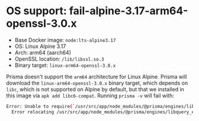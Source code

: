 # OS support: fail-alpine-3.17-arm64-openssl-3.0.x

- Base Docker image: `node:lts-alpine3.17`
- OS: Linux Alpine 3.17
- Arch: arm64 (aarch64)
- OpenSSL location: `/lib/libssl.so.3`
- Binary target: `linux-arm64-openssl-3.0.x`

Prisma doesn't support the `arm64` architecture for Linux Alpine.
Prisma will download the `linux-arm64-openssl-3.0.x` binary target, which depends on `libc`, which is not supported on Alpine by default, but that we installed in this image via `apk add libc6-compat`.
Running `prisma -v` will fail with:

```sh
Error: Unable to require(`/usr/src/app/node_modules/@prisma/engines/libquery_engine-linux-arm64-openssl-3.0.x.so.node`)
  Error relocating /usr/src/app/node_modules/@prisma/engines/libquery_engine-linux-arm64-openssl-3.0.x.so.node: __register_atfork: symbol not found
```
